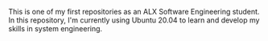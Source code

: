 This is one of my first repositories as an ALX Software Engineering student. In this repository, I'm currently using Ubuntu 20.04 to learn and develop my skills in system engineering. 

<!-- Remember the projects to revisit. -->
